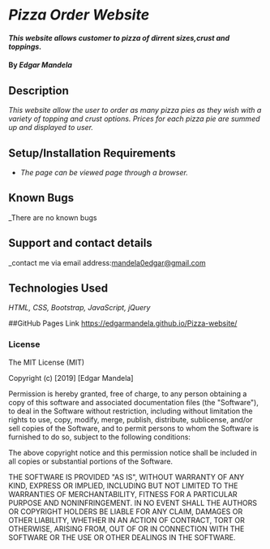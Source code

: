 # _Pizza Order Website_

#### _This website allows customer to pizza of dirrent sizes,crust and toppings._

#### By _**Edgar Mandela**_

## Description

_This website allow the user to order as many pizza pies as they wish with a variety of topping  and crust options. Prices for each pizza pie are summed up and displayed to user._

## Setup/Installation Requirements

* _The page can be viewed  page through a browser._


## Known Bugs

_There are no known bugs


## Support and contact details

_contact me via email address:mandela0edgar@gmail.com

## Technologies Used

_HTML, CSS, Bootstrap, JavaScript, jQuery_

##GitHub Pages Link
https://edgarmandela.github.io/Pizza-website/



### License

The MIT License (MIT)

Copyright (c) [2019] [Edgar Mandela]

Permission is hereby granted, free of charge, to any person obtaining a copy
of this software and associated documentation files (the "Software"), to deal
in the Software without restriction, including without limitation the rights
to use, copy, modify, merge, publish, distribute, sublicense, and/or sell
copies of the Software, and to permit persons to whom the Software is
furnished to do so, subject to the following conditions:

The above copyright notice and this permission notice shall be included in all
copies or substantial portions of the Software.

THE SOFTWARE IS PROVIDED "AS IS", WITHOUT WARRANTY OF ANY KIND, EXPRESS OR
IMPLIED, INCLUDING BUT NOT LIMITED TO THE WARRANTIES OF MERCHANTABILITY,
FITNESS FOR A PARTICULAR PURPOSE AND NONINFRINGEMENT. IN NO EVENT SHALL THE
AUTHORS OR COPYRIGHT HOLDERS BE LIABLE FOR ANY CLAIM, DAMAGES OR OTHER
LIABILITY, WHETHER IN AN ACTION OF CONTRACT, TORT OR OTHERWISE, ARISING FROM,
OUT OF OR IN CONNECTION WITH THE SOFTWARE OR THE USE OR OTHER DEALINGS IN THE
SOFTWARE.